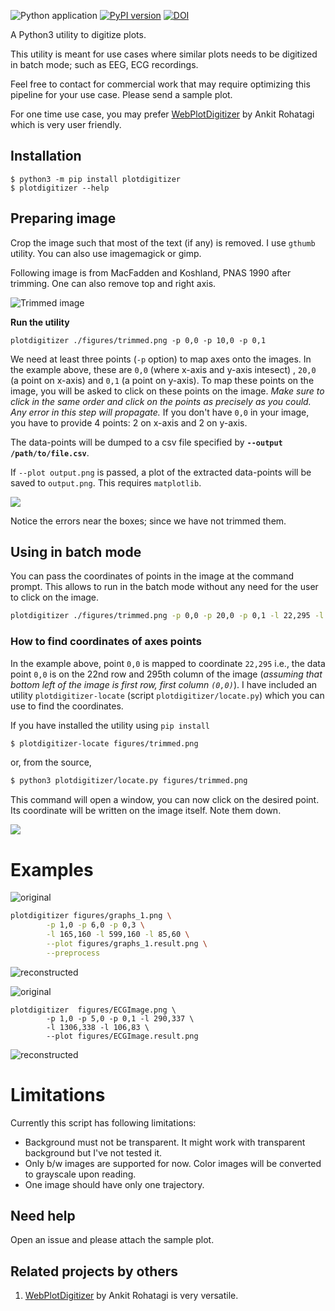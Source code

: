 ![Python application](https://github.com/dilawar/PlotDigitizer/workflows/Python%20application/badge.svg) [![PyPI version](https://badge.fury.io/py/plotdigitizer.svg)](https://badge.fury.io/py/plotdigitizer) [![DOI](https://zenodo.org/badge/140683649.svg)](https://zenodo.org/badge/latestdoi/140683649)

A Python3 utility to digitize plots. 

This utility is meant for use cases where similar plots needs to be digitized in batch mode; such as EEG,
ECG recordings.

Feel free to contact for commercial work that may require optimizing this pipeline 
for your use case. Please send a sample plot.

For one time use case, you may prefer [WebPlotDigitizer](https://automeris.io/WebPlotDigitizer/) by Ankit
Rohatagi which is very user friendly.

## Installation

```
$ python3 -m pip install plotdigitizer 
$ plotdigitizer --help
```

## Preparing image

Crop the image such that most of the text (if any) is removed. I use
`gthumb` utility. You can also use imagemagick or gimp.

Following image is from MacFadden and Koshland, PNAS 1990 after trimming. One
can also remove top and right axis.

![Trimmed image](./figures/trimmed.png)

__Run the utility__

```
plotdigitizer ./figures/trimmed.png -p 0,0 -p 10,0 -p 0,1
```

We need at least three points (`-p` option) to map axes onto the images.  In the example
above, these are `0,0` (where x-axis and y-axis intesect) , `20,0` (a point on
x-axis) and `0,1` (a point on y-axis). To map these points on the image, you
will be asked to click on these points on the image. _Make sure to click in
the same order and click on the points as precisely as you could. Any error in
this step will propagate._ If you don't have `0,0` in your image, you have to provide 
4 points: 2 on x-axis and 2 on y-axis.

The data-points will be dumped to a csv file specified by __`--output
/path/to/file.csv`__. 

If `--plot output.png` is passed, a plot of the extracted data-points will be
saved to `output.png`. This requires `matplotlib`.

![](./figures/traj.png)

Notice the errors near the boxes; since we have not trimmed them.

## Using in batch mode

You can pass the coordinates of points in the image at the command prompt.
This allows to run in the batch mode without any need for the user to click on
the image.

```bash
plotdigitizer ./figures/trimmed.png -p 0,0 -p 20,0 -p 0,1 -l 22,295 -l 142,295 -l 22,215 --plot output.png
```

### How to find coordinates of axes points

In the example above, point `0,0` is mapped to coordinate `22,295` i.e., the
data point `0,0` is on the 22nd row and 295th column of the image (_assuming that bottom left
of the image is first row, first column `(0,0)`_). I have included an utility
`plotdigitizer-locate` (script `plotdigitizer/locate.py`) which you can use to
find the coordinates.

If you have installed the utility using `pip install`

```bash
$ plotdigitizer-locate figures/trimmed.png     
```

or, from the source,

```bash
$ python3 plotdigitizer/locate.py figures/trimmed.png
```

This command will open a window, you can now click on the desired point. Its coordinate will
be written on the image itself. Note them down.

![](./figures/trimmed_locate.png)


# Examples

![original](./figures/graphs_1.png)

```bash
plotdigitizer figures/graphs_1.png \
		-p 1,0 -p 6,0 -p 0,3 \
		-l 165,160 -l 599,160 -l 85,60 \
		--plot figures/graphs_1.result.png \
		--preprocess
```

![reconstructed](./figures/graphs_1.result.png)


![original](./figures/ECGImage.png)

```
plotdigitizer  figures/ECGImage.png \
		-p 1,0 -p 5,0 -p 0,1 -l 290,337 \
		-l 1306,338 -l 106,83 \
		--plot figures/ECGImage.result.png
```

![reconstructed](./figures/ECGImage.result.png)

# Limitations

Currently this script has following limitations:

- Background must not be transparent. It might work with transparent background but
  I've not tested it.
- Only b/w images are supported for now. Color images will be converted to grayscale upon reading.
- One image should have only one trajectory.

## Need help

Open an issue and please attach the sample plot.

## Related projects by others

1.  [WebPlotDigitizer](https://automeris.io/WebPlotDigitizer/) by Ankit
Rohatagi is very versatile.
